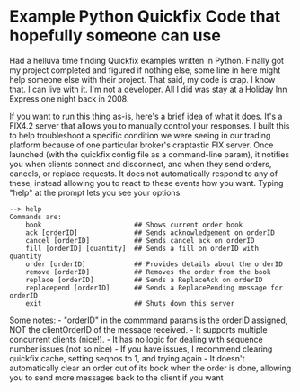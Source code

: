 Example Python Quickfix Code that hopefully someone can use
===========================================

Had a helluva time finding Quickfix examples written in Python.  Finally got my project completed and figured if nothing else, some line in here might help someone else with their project.  That said, my code is crap.  I know that.  I can live with it.  I'm not a developer. All I did was stay at a Holiday Inn Express one night back in 2008.

If you want to run this thing as-is, here's a brief idea of what it does.  It's a FIX4.2 server that allows you to manually control your responses.  I built this to help troubleshoot a specific condition we were seeing in our trading platform because of one particular broker's craptastic FIX server.  Once launched (with the quickfix config file as a command-line param), it notifies you when clients connect and disconnect, and when they send orders, cancels, or replace requests.  It does not automatically respond to any of these, instead allowing you to react to these events how you want.  Typing "help" at the prompt lets you see your options:

    --> help
    Commands are:
        book                       ## Shows current order book
        ack [orderID]              ## Sends acknowledgement on orderID
        cancel [orderID]           ## Sends cancel ack on orderID
        fill [orderID] [quantity]  ## Sends a fill on orderID with quantity
        order [orderID]            ## Provides details about the orderID
        remove [orderID]           ## Removes the order from the book
        replace [orderID]          ## Sends a ReplaceAck on orderID
        replacepend [orderID]      ## Sends a ReplacePending message for orderID
        exit                       ## Shuts down this server

Some notes:
    - "orderID" in the commmand params is the orderID assigned, NOT the clientOrderID of the message received.
    - It supports multiple concurrent clients (nice!).
    - It has no logic for dealing with sequence number issues (not so nice)
    - If you have issues, I recommend clearing quickfix cache, setting seqnos to 1, and trying again
    - It doesn't automatically clear an order out of its book when the order is done, allowing you to send more messages back to the client if you want
